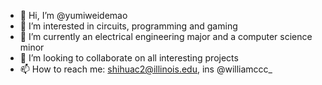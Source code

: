- 👋 Hi, I’m @yumiweidemao
- 👀 I’m interested in circuits, programming and gaming
- 🌱 I’m currently an electrical engineering major and a computer science minor
- 💞️ I’m looking to collaborate on all interesting projects
- 📫 How to reach me: shihuac2@illinois.edu, ins @williamccc_

<!---
yumiweidemao/yumiweidemao is a ✨ special ✨ repository because its `README.md` (this file) appears on your GitHub profile.
You can click the Preview link to take a look at your changes.
--->
